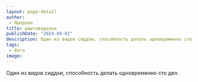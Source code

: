 ```yaml
---
layout: page-detail
author:
 - Яшодеви
title: шаштавадхана
publishDate: "2024-09-01"
description: Один из видов сиддхи, способность делать одновременно сто дел.
tags:
 - йога
image: 
---
```


Один из видов сиддхи, способность делать одновременно сто дел.

